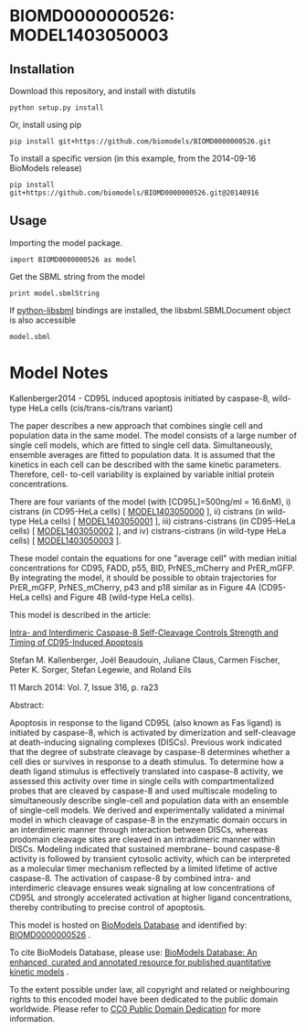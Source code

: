 # BIOMD0000000526: MODEL1403050003

## Installation

Download this repository, and install with distutils

`python setup.py install`

Or, install using pip

`pip install git+https://github.com/biomodels/BIOMD0000000526.git`

To install a specific version (in this example, from the 2014-09-16 BioModels release)

`pip install git+https://github.com/biomodels/BIOMD0000000526.git@20140916`

## Usage

Importing the model package.

`import BIOMD0000000526 as model`

Get the SBML string from the model

`print model.sbmlString`

If [python-libsbml](https://pypi.python.org/pypi/python-libsbml) bindings are
installed, the libsbml.SBMLDocument object is also accessible

`model.sbml`


# Model Notes


Kallenberger2014 - CD95L induced apoptosis initiated by caspase-8, wild-type
HeLa cells (cis/trans-cis/trans variant)

The paper describes a new approach that combines single cell and population
data in the same model. The model consists of a large number of single cell
models, which are fitted to single cell data. Simultaneously, ensemble
averages are fitted to population data. It is assumed that the kinetics in
each cell can be described with the same kinetic parameters. Therefore, cell-
to-cell variability is explained by variable initial protein concentrations.

There are four variants of the model (with [CD95L]=500ng/ml = 16.6nM), i)
cistrans (in CD95-HeLa cells) [
[MODEL1403050000](http://identifiers.org/biomodels.db/MODEL1403050000) ], ii)
cistrans (in wild-type HeLa cells) [
[MODEL1403050001](http://identifiers.org/biomodels.db/MODEL1403050001) ], iii)
cistrans-cistrans (in CD95-HeLa cells) [
[MODEL1403050002](http://identifiers.org/biomodels.db/MODEL1403050002) ], and
iv) cistrans-cistrans (in wild-type HeLa cells) [
[MODEL1403050003](http://identifiers.org/biomodels.db/MODEL1403050003) ].

These model contain the equations for one "average cell" with median initial
concentrations for CD95, FADD, p55, BID, PrNES_mCherry and PrER_mGFP. By
integrating the model, it should be possible to obtain trajectories for
PrER_mGFP, PrNES_mCherry, p43 and p18 similar as in Figure 4A (CD95-HeLa
cells) and Figure 4B (wild-type HeLa cells).

This model is described in the article:

[Intra- and Interdimeric Caspase-8 Self-Cleavage Controls Strength and Timing
of CD95-Induced
Apoptosis](http://identifiers.org/doi/10.1126/scisignal.2004738)

Stefan M. Kallenberger, Joël Beaudouin, Juliane Claus, Carmen Fischer, Peter
K. Sorger, Stefan Legewie, and Roland Eils

11 March 2014: Vol. 7, Issue 316, p. ra23

Abstract:

Apoptosis in response to the ligand CD95L (also known as Fas ligand) is
initiated by caspase-8, which is activated by dimerization and self-cleavage
at death-inducing signaling complexes (DISCs). Previous work indicated that
the degree of substrate cleavage by caspase-8 determines whether a cell dies
or survives in response to a death stimulus. To determine how a death ligand
stimulus is effectively translated into caspase-8 activity, we assessed this
activity over time in single cells with compartmentalized probes that are
cleaved by caspase-8 and used multiscale modeling to simultaneously describe
single-cell and population data with an ensemble of single-cell models. We
derived and experimentally validated a minimal model in which cleavage of
caspase-8 in the enzymatic domain occurs in an interdimeric manner through
interaction between DISCs, whereas prodomain cleavage sites are cleaved in an
intradimeric manner within DISCs. Modeling indicated that sustained membrane-
bound caspase-8 activity is followed by transient cytosolic activity, which
can be interpreted as a molecular timer mechanism reflected by a limited
lifetime of active caspase-8. The activation of caspase-8 by combined intra-
and interdimeric cleavage ensures weak signaling at low concentrations of
CD95L and strongly accelerated activation at higher ligand concentrations,
thereby contributing to precise control of apoptosis.

This model is hosted on [BioModels Database](http://www.ebi.ac.uk/biomodels/)
and identified by:
[BIOMD0000000526](http://identifiers.org/biomodels.db/BIOMD0000000526) .

To cite BioModels Database, please use: [BioModels Database: An enhanced,
curated and annotated resource for published quantitative kinetic
models](http://identifiers.org/pubmed/20587024) .

To the extent possible under law, all copyright and related or neighbouring
rights to this encoded model have been dedicated to the public domain
worldwide. Please refer to [CC0 Public Domain
Dedication](http://creativecommons.org/publicdomain/zero/1.0/) for more
information.


